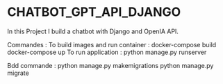 # CHATBOT_GPT_API_DJANGO
In this Project I build a chatbot with Django and OpenIA API.


Commandes :
To build images and run container :
docker-compose build
docker-compose up
To run application : 
python manage.py runserver

Bdd commande :
python manage.py makemigrations
python manage.py migrate